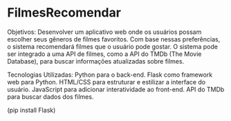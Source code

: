 # FilmesRecomendar

Objetivos:
Desenvolver um aplicativo web onde os usuários possam escolher seus gêneros de filmes favoritos.
Com base nessas preferências, o sistema recomendará filmes que o usuário pode gostar.
O sistema pode ser integrado a uma API de filmes, como a API do TMDb (The Movie Database), para buscar informações atualizadas sobre filmes.

Tecnologias Utilizadas:
Python para o back-end.
Flask como framework web para Python.
HTML/CSS para estruturar e estilizar a interface do usuário.
JavaScript para adicionar interatividade ao front-end.
API do TMDb para buscar dados dos filmes.

(pip install Flask)


